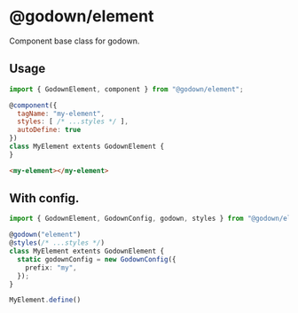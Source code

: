 # @godown/element

Component base class for godown.

## Usage

```js
import { GodownElement, component } from "@godown/element";

@component({
  tagName: "my-element",
  styles: [ /* ...styles */ ],
  autoDefine: true
})
class MyElement extents GodownElement {
}
```

```html
<my-element></my-element>
```

## With config.

```ts
import { GodownElement, GodownConfig, godown, styles } from "@godown/element";

@godown("element")
@styles(/* ...styles */)
class MyElement extents GodownElement {
  static godownConfig = new GodownConfig({
    prefix: "my",
  });
}

MyElement.define()
```

